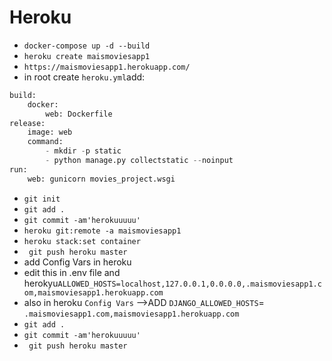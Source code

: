 # Heroku

- `docker-compose up -d --build`
- `heroku create maismoviesapp1`
- `https://maismoviesapp1.herokuapp.com/`
- in root create `heroku.yml`add:
```python
build:
    docker:
        web: Dockerfile
release:
    image: web
    command:
        - mkdir -p static
        - python manage.py collectstatic --noinput
run:
    web: gunicorn movies_project.wsgi
```
- `git init`
- `git add .`
- `git commit -am'herokuuuuu'`
- `heroku git:remote -a maismoviesapp1`
- `heroku stack:set container`
- ` git push heroku master`
- add Config Vars in heroku
- edit this in .env file and herokyu`ALLOWED_HOSTS=localhost,127.0.0.1,0.0.0.0,.maismoviesapp1.com,maismoviesapp1.herokuapp.com`
- also in heroku `Config Vars` -->ADD `DJANGO_ALLOWED_HOSTS`= `.maismoviesapp1.com,maismoviesapp1.herokuapp.com`
- `git add .`
- `git commit -am'herokuuuuu'`
- ` git push heroku master`
